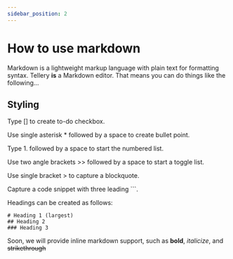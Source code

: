 ```yaml
---
sidebar_position: 2
---
```


# How to use markdown

Markdown is a lightweight markup language with plain text for formatting syntax. Tellery **is** a Markdown editor. That means you can do things like the following…


## Styling

Type [] to create to-do checkbox.

Use single asterisk * followed by a space to create bullet point.

Type 1. followed by a space to start the numbered list.

Use two angle brackets >> followed by a space to start a toggle list.

Use single bracket > to capture a blockquote.

Capture a code snippet with three leading ```.


Headings can be created as follows:

```
# Heading 1 (largest)
## Heading 2 
### Heading 3
```


Soon, we will provide inline markdown support, such as **bold**, *italicize*, and ~~strikethrough~~
